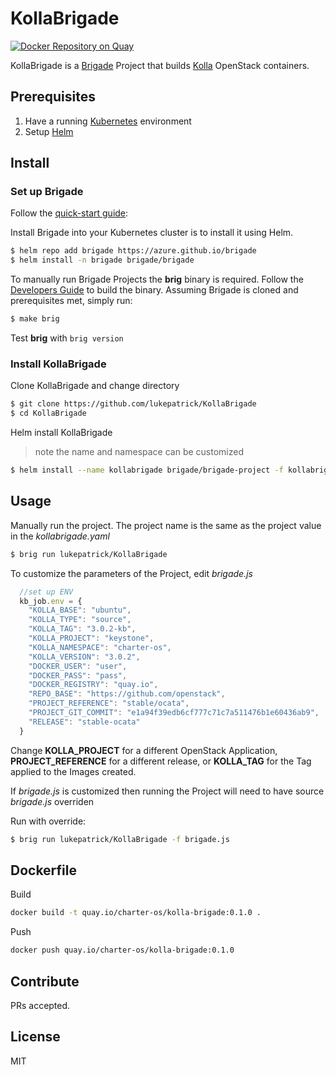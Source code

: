# KollaBrigade

[![Docker Repository on Quay](https://quay.io/repository/charter-os/kolla-brigade/status "Docker Repository on Quay")](https://quay.io/repository/charter-os/kolla-brigade)

KollaBrigade is a [Brigade](https://github.com/Azure/brigade) Project that builds 
[Kolla](https://github.com/openstack/kolla) OpenStack containers. 

## Prerequisites

1. Have a running [Kubernetes](https://kubernetes.io/docs/setup/) environment
2. Setup [Helm](https://github.com/kubernetes/helm)

## Install

### Set up Brigade

Follow the [quick-start guide](https://github.com/Azure/brigade#quickstart):

Install Brigade into your Kubernetes cluster is to install it using Helm.

```bash
$ helm repo add brigade https://azure.github.io/brigade
$ helm install -n brigade brigade/brigade
```

To manually run Brigade Projects the **brig** binary is required. Follow the
[Developers Guide](https://github.com/Azure/brigade/blob/master/docs/topics/developers.md)
to build the binary. Assuming Brigade is cloned and prerequisites met, simply run:
```bash
$ make brig
```
Test **brig** with `brig version`

### Install KollaBrigade

Clone KollaBrigade and change directory
```bash
$ git clone https://github.com/lukepatrick/KollaBrigade
$ cd KollaBrigade
```
Helm install KollaBrigade
> note the name and namespace can be customized
```bash
$ helm install --name kollabrigade brigade/brigade-project -f kollabrigade.yaml
```

## Usage

Manually run the project. The project name is the same as the project value in
the *kollabrigade.yaml*
```bash
$ brig run lukepatrick/KollaBrigade
```

To customize the parameters of the Project, edit *brigade.js*
```javascript
  //set up ENV
  kb_job.env = {
    "KOLLA_BASE": "ubuntu",
    "KOLLA_TYPE": "source",
    "KOLLA_TAG": "3.0.2-kb",
    "KOLLA_PROJECT": "keystone",
    "KOLLA_NAMESPACE": "charter-os",
    "KOLLA_VERSION": "3.0.2",
    "DOCKER_USER": "user",
    "DOCKER_PASS": "pass",
    "DOCKER_REGISTRY": "quay.io",
    "REPO_BASE": "https://github.com/openstack",
    "PROJECT_REFERENCE": "stable/ocata",
    "PROJECT_GIT_COMMIT": "e1a94f39edb6cf777c71c7a511476b1e60436ab9",
    "RELEASE": "stable-ocata"
  }
```
Change **KOLLA_PROJECT** for a different OpenStack Application, 
**PROJECT_REFERENCE** for a different release, or **KOLLA_TAG** 
for the Tag applied to the Images created. 

If *brigade.js* is customized then running the Project will need to have source *brigade.js* overriden

Run with override:
```bash
$ brig run lukepatrick/KollaBrigade -f brigade.js
```



## Dockerfile

Build
```bash
docker build -t quay.io/charter-os/kolla-brigade:0.1.0 .
```
Push
```bash
docker push quay.io/charter-os/kolla-brigade:0.1.0
```

## Contribute

PRs accepted.

## License

MIT